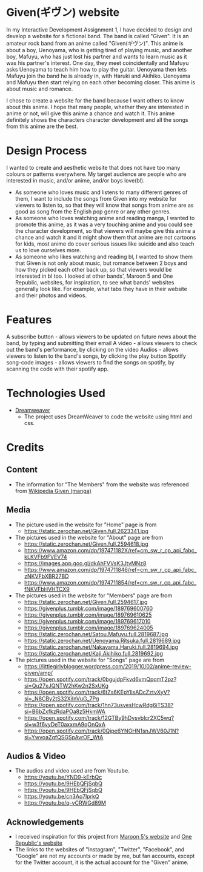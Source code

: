 # Given(ギヴン) website
In my Interactive Development Assignment 1, I have decided to design and develop a website for a fictional band. The band is called "Given". It is an amateur rock band from an anime called "Given(ギヴン)". This anime is about a boy, Uenoyama, who is getting tired of playing music, and another boy, Mafuyu, who has just lost his partner and wants to learn music as it was his partner's interest. One day, they meet coincidentally and Mafuyu asks Uenoyama to teach him how to play the guitar. Uenoyama then lets Mafuyu join the band he is already in, with Haruki and Akihiko. Uenoyama and Mafuyu then start relying on each other becoming closer. This anime is about music and romance.

I chose to create a website for the band because I want others to know about this anime. I hope that many people, whether they are interested in anime or not, will give this anime a chance and watch it. This anime definitely shows the characters character development and all the songs from this anime are the best.

# Design Process
I wanted to create and aesthetic website that does not have too many colours or patterns everywhere. My target audience are people who are interested in music, and/or anime, and/or boys love(bl).
* As someone who loves music and listens to many different genres of them, I want to include the songs from Given into my website for viewers to listen to, so that they will know that songs from anime are as good as song from the English pop genre or any other genres.
* As someone who loves watching anime and reading manga, I wanted to promote this anime, as it was a very touching anime and you could see the character development, so that viewers will maybe give this anime a chance and watch it and it might show them that anime are not cartoons for kids, most anime do cover serious issues like suicide and also teach us to love ourselves more.
* As someone who likes watching and reading bl, I wanted to show them that Given is not only about music, but romance between 2 boys and how they picked each other back up, so that viewers would be interested in bl too.
I looked at other bands', Maroon 5 and One Republic, websites, for inspiration, to see what bands' websites generally look like. For example, what tabs they have in their website and their photos and videos.

# Features
A subscribe button - allows viewers to be updated on future news about the band, by typing and submitting their email
A video - allows viewers to check out the band's performance, by clicking on the video
Audios - allows viewers to listen to the band's songs, by clicking the play button
Spotify song-code images - allows viewers to find the songs on spotify, by scanning the code with their spotify app.

# Technologies Used
* [Dreamweaver](https://www.adobe.com/sea/products/dreamweaver.html?sdid=YXPZG54P&mv=search&ef_id=EAIaIQobChMIp-ihtNGd7QIVyn8rCh2hTgUcEAAYASAAEgIvY_D_BwE:G:s&s_kwcid=AL!3085!3!473940075243!e!!g!!dreamweaver&gclid=EAIaIQobChMIp-ihtNGd7QIVyn8rCh2hTgUcEAAYASAAEgIvY_D_BwE)
  * The project uses DreamWeaver to code the website using html and css.
  
# Credits
## Content
* The information for "The Members" from the website was referenced from [Wikipedia Given (manga)](https://en.wikipedia.org/wiki/Given_(manga))
## Media
* The picture used in the website for "Home" page is from 
  * https://static.zerochan.net/Given.full.2623341.jpg
* The pictures used in the website for "About" page are from 
  * https://static.zerochan.net/Given.full.2594618.jpg
  * https://www.amazon.com/dp/197471182X/ref=cm_sw_r_cp_api_fabc_kLKVFb9FVEV74
  * https://images.app.goo.gl/dkAhFVVsK3JtvMNz8
  * https://www.amazon.com/dp/1974711846/ref=cm_sw_r_cp_api_fabc_zNKVFbXBR27BD
  * https://www.amazon.com/dp/1974711854/ref=cm_sw_r_cp_api_fabc_fNKVFbHVHTCX9
* The pictures used in the website for "Members" page are from 
  * https://static.zerochan.net/Given.full.2594617.jpg
  * https://givenplus.tumblr.com/image/189769600760
  * https://givenplus.tumblr.com/image/189769610625
  * https://givenplus.tumblr.com/image/189769617010
  * https://givenplus.tumblr.com/image/189769624005
  * https://static.zerochan.net/Satou.Mafuyu.full.2819687.jpg
  * https://static.zerochan.net/Uenoyama.Ritsuka.full.2819689.jpg
  * https://static.zerochan.net/Nakayama.Haruki.full.2819694.jpg
  * https://static.zerochan.net/Kaji.Akihiko.full.2819692.jpg
* The pictures used in the website for "Songs" page are from 
  * https://littlegirlyblogger.wordpress.com/2019/10/02/anime-review-given/amp/
  * https://open.spotify.com/track/0bgujdpFkvd6vmQpqmT2pz?si=Qu27xJQNTW2hKw2n2SxUKg
  * https://open.spotify.com/track/6tZs6KEpYlisADcZztvXyV?si=_N8CBy2tS32XiInVuG_7Pg
  * https://open.spotify.com/track/1hn73usyesHcwRdg6iTS38?si=B6bZxfkzRdaPOa8z5HkmWA
  * https://open.spotify.com/track/12GTBy9hDysvblcr2XC5wq?si=w3f6vyDeT0axxmA9qOnQxA
  * https://open.spotify.com/track/0Qjpe6YNOHN1snJWV60J1N?si=YwvoaZqfQSGSpAvrOF_WtA
## Audios & Video
* The audios and video used are from Youtube.
  * https://youtu.be/YND9-kErbQc
  * https://youtu.be/9HEbQFjSqbQ
  * https://youtu.be/9HEbQFjSqbQ
  * https://youtu.be/cn3Ao7lprkQ
  * https://youtu.be/q-yCRWGd89M
## Acknowledgements 
  * I received inspiration for this project from [Maroon 5's website](https://www.maroon5.com/home) and [One Republic's website](https://onerepublic.com/)
  * The links to the websites of "Instagram", "Twitter", "Facebook", and "Google" are not my accounts or made by me, but fan accounts, except for the Twitter account, it is the actual account for the "Given" anime.
